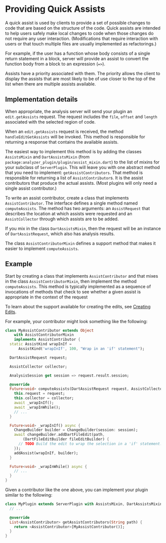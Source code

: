 # Providing Quick Assists

A quick assist is used by clients to provide a set of possible changes to code
that are based on the structure of the code. Quick assists are intended to help
users safely make local changes to code when those changes do not require any
user interaction. (Modifications that require interaction with users or that
touch multiple files are usually implemented as refactorings.)

For example, if the user has a function whose body consists of a single return
statement in a block, server will provide an assist to convert the function body
from a block to an expression (`=>`).

Assists have a priority associated with them. The priority allows the client to
display the assists that are most likely to be of use closer to the top of the
list when there are multiple assists available.

## Implementation details

When appropriate, the analysis server will send your plugin an `edit.getAssists`
request. The request includes the `file`, `offset` and `length` associated with
the selected region of code.

When an `edit.getAssists` request is received, the method `handleEditGetAssists`
will be invoked. This method is responsible for returning a response that
contains the available assists.

The easiest way to implement this method is by adding the classes `AssistsMixin`
and `DartAssistsMixin` (from `package:analyzer_plugin/plugin/assist_mixin.dart`)
to the list of mixins for your subclass of `ServerPlugin`. This will leave you
with one abstract method that you need to implement: `getAssistContributors`.
That method is responsible for returning a list of `AssistContributor`s. It is
the assist contributors that produce the actual assists. (Most plugins will only
need a single assist contributor.)

To write an assist contributor, create a class that implements
`AssistContributor`. The interface defines a single method named
`computeAssists`. The method has two arguments: an `AssistRequest` that
describes the location at which assists were requested and an `AssistCollector`
through which assists are to be added.

If you mix in the class `DartAssistsMixin`, then the request will be an instance
of `DartAssistRequest`, which also has analysis results.

The class `AssistContributorMixin` defines a support method that makes it easier
to implement `computeAssists`.

## Example

Start by creating a class that implements `AssistContributor` and that mixes in
the class `AssistContributorMixin`, then implement the method `computeAssists`.
This method is typically implemented as a sequence of invocations of methods
that check to see whether a given assist is appropriate in the context of the
request 

To learn about the support available for creating the edits, see
[Creating Edits][creatingEdits].

For example, your contributor might look something like the following:

```dart
class MyAssistContributor extends Object
    with AssistContributorMixin
    implements AssistContributor {
  static AssistKind wrapInIf =
      AssistKind('wrapInIf', 100, "Wrap in an 'if' statement");

  DartAssistRequest request;

  AssistCollector collector;

  AnalysisSession get session => request.result.session;

  @override
  Future<void> computeAssists(DartAssistRequest request, AssistCollector collector) async {
    this.request = request;
    this.collector = collector;
    await _wrapInIf();
    await _wrapInWhile();
    // ...
  }

  Future<void> _wrapInIf() async {
    ChangeBuilder builder = ChangeBuilder(session: session);
    await changeBuilder.addDartFileEdit(path,
        (DartFileEditBuilder fileEditBuilder) {
      // TODO Build the edit to wrap the selection in a 'if' statement.
    });
    addAssist(wrapInIf, builder);
  }

  Future<void> _wrapInWhile() async {
    // ...
  }
}
```

Given a contributor like the one above, you can implement your plugin similar to
the following:

```dart
class MyPlugin extends ServerPlugin with AssistsMixin, DartAssistsMixin {
  // ...

  @override
  List<AssistContributor> getAssistContributors(String path) {
    return <AssistContributor>[MyAssistContributor()];
  }
}
```

[creatingEdits]: creating_edits.md
